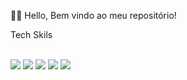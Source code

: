 🤚🏽 Hello, Bem vindo ao meu repositório!

Tech Skils
<div style="display: inline_block"><br/>
<img aling="center" src="https://img.shields.io/badge/Java-ED8B00?style=for-the-badge&logo=openjdk&logoColor=white"/>
  <img aling="center" src="https://img.shields.io/badge/JavaScript-323330?style=for-the-badge&logo=javascript&logoColor=F7DF1E"/>
  <img aling="center" src="https://img.shields.io/badge/HTML-239120?style=for-the-badge&logo=html5&logoColor=white"/>
   <img aling="center" src="https://img.shields.io/badge/CSS-239120?&style=for-the-badge&logo=css3&logoColor=white"/>
   <img aling="center" src="https://img.shields.io/badge/C-00599C?style=for-the-badge&logo=c&logoColor=white"/>
</div>
